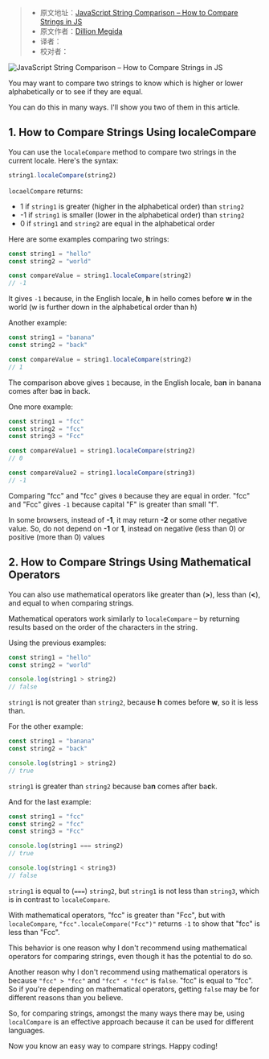 > -  原文地址：[JavaScript String Comparison – How to Compare Strings in JS](https://www.freecodecamp.org/news/javascript-string-comparison-how-to-compare-strings-in-js/)
> -  原文作者：[Dillion Megida](https://www.freecodecamp.org/news/author/dillionmegida/)
> -  译者：
> -  校对者：

![JavaScript String Comparison – How to Compare Strings in JS](https://www.freecodecamp.org/news/content/images/size/w2000/2022/07/string-comparison.png)

You may want to compare two strings to know which is higher or lower alphabetically or to see if they are equal.

You can do this in many ways. I'll show you two of them in this article.

## 1\. How to Compare Strings Using localeCompare

You can use the `localeCompare` method to compare two strings in the current locale. Here's the syntax:

```js
string1.localeCompare(string2)
```

`locaelCompare` returns:

-   1 if `string1` is greater (higher in the alphabetical order) than `string2`
-   \-1 if `string1` is smaller (lower in the alphabetical order) than `string2`
-   0 if `string1` and `string2` are equal in the alphabetical order

Here are some examples comparing two strings:

```js
const string1 = "hello"
const string2 = "world"

const compareValue = string1.localeCompare(string2)
// -1
```

It gives `-1` because, in the English locale, **h** in hello comes before **w** in the world (w is further down in the alphabetical order than h)

Another example:

```js
const string1 = "banana"
const string2 = "back"

const compareValue = string1.localeCompare(string2)
// 1
```

The comparison above gives `1` because, in the English locale, ba**n** in banana comes after ba**c** in back.

One more example:

```js
const string1 = "fcc"
const string2 = "fcc"
const string3 = "Fcc"

const compareValue1 = string1.localeCompare(string2)
// 0

const compareValue2 = string1.localeCompare(string3)
// -1
```

Comparing "fcc" and "fcc" gives `0` because they are equal in order. "fcc" and "Fcc" gives `-1` because capital "F" is greater than small "f".

In some browsers, instead of **\-1**, it may return **\-2** or some other negative value. So, do not depend on **\-1** or **1**, instead on negative (less than 0) or positive (more than 0) values

## 2\. How to Compare Strings Using Mathematical Operators

You can also use mathematical operators like greater than (**\>**), less than (**<**), and equal to when comparing strings.

Mathematical operators work similarly to `localeCompare` – by returning results based on the order of the characters in the string.

Using the previous examples:

```js
const string1 = "hello"
const string2 = "world"

console.log(string1 > string2)
// false
```

`string1` is not greater than `string2`, because **h** comes before **w**, so it is less than.

For the other example:

```js
const string1 = "banana"
const string2 = "back"

console.log(string1 > string2)
// true
```

`string1` is greater than `string2` because ba**n** comes after ba**c**k.

And for the last example:

```js
const string1 = "fcc"
const string2 = "fcc"
const string3 = "Fcc"

console.log(string1 === string2)
// true

console.log(string1 < string3)
// false
```

`string1` is equal to (`===`) `string2`, but `string1` is not less than `string3`, which is in contrast to `localeCompare`.

With mathematical operators, "fcc" is greater than "Fcc", but with `localeCompare`, `"fcc".localeCompare("Fcc")"` returns `-1` to show that "fcc" is less than "Fcc".

This behavior is one reason why I don't recommend using mathematical operators for comparing strings, even though it has the potential to do so.

Another reason why I don't recommend using mathematical operators is because `"fcc" > "fcc"` and `"fcc" < "fcc"` is `false`. "fcc" is equal to "fcc". So if you're depending on mathematical operators, getting `false` may be for different reasons than you believe.

So, for comparing strings, amongst the many ways there may be, using `localCompare` is an effective approach because it can be used for different languages.

Now you know an easy way to compare strings. Happy coding!